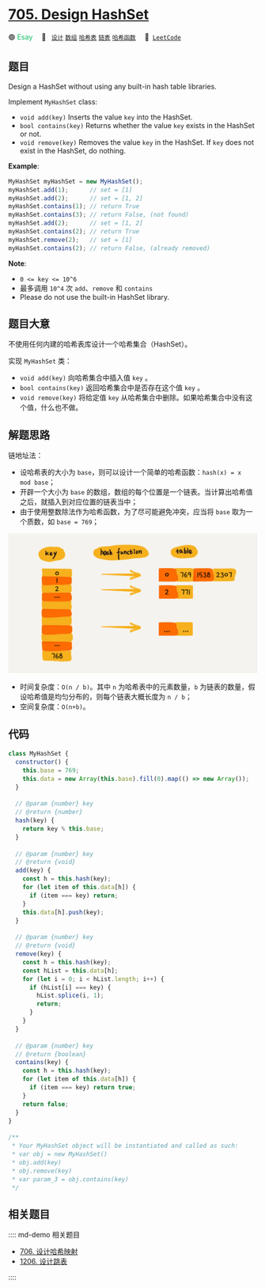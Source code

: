 # [705. Design HashSet](https://leetcode.com/problems/design-hashset/)

🟢 <font color=#15bd66>Esay</font>&emsp; 🔖&ensp; [`设计`](/leetcode/outline/tag/design.md) [`数组`](/leetcode/outline/tag/array.md) [`哈希表`](/leetcode/outline/tag/hash-table.md) [`链表`](/leetcode/outline/tag/linked-list.md) [`哈希函数`](/leetcode/outline/tag/hash-function.md)&emsp; 🔗&ensp;[`LeetCode`](https://leetcode.com/problems/design-hashset/)

## 题目

Design a HashSet without using any built-in hash table libraries.

Implement `MyHashSet` class:

- `void add(key)` Inserts the value `key` into the HashSet.
- `bool contains(key)` Returns whether the value `key` exists in the HashSet or not.
- `void remove(key)` Removes the value `key` in the HashSet. If `key` does not exist in the HashSet, do nothing.

**Example**:

```javascript
MyHashSet myHashSet = new MyHashSet();
myHashSet.add(1);      // set = [1]
myHashSet.add(2);      // set = [1, 2]
myHashSet.contains(1); // return True
myHashSet.contains(3); // return False, (not found)
myHashSet.add(2);      // set = [1, 2]
myHashSet.contains(2); // return True
myHashSet.remove(2);   // set = [1]
myHashSet.contains(2); // return False, (already removed)
```

**Note**:

- `0 <= key <= 10^6`
- 最多调用 `10^4` 次 `add`、`remove` 和 `contains`
- Please do not use the built-in HashSet library.

## 题目大意

不使用任何内建的哈希表库设计一个哈希集合（HashSet）。

实现 `MyHashSet` 类：

- `void add(key)` 向哈希集合中插入值 `key` 。
- `bool contains(key)` 返回哈希集合中是否存在这个值 `key` 。
- `void remove(key)` 将给定值 `key` 从哈希集合中删除。如果哈希集合中没有这个值，什么也不做。

## 解题思路

链地址法：

- 设哈希表的大小为 `base`，则可以设计一个简单的哈希函数：`hash(x) = x mod base`；
- 开辟一个大小为 `base` 的数组，数组的每个位置是一个链表。当计算出哈希值之后，就插入到对应位置的链表当中；
- 由于使用整数除法作为哈希函数，为了尽可能避免冲突，应当将 `base` 取为一个质数，如 `base = 769`；

![](../../../assets/image/705.png)

- 时间复杂度：`O(n / b)`。其中 `n` 为哈希表中的元素数量，`b` 为链表的数量，假设哈希值是均匀分布的，则每个链表大概长度为 `n / b`；
- 空间复杂度：`O(n+b)`。

## 代码

```javascript
class MyHashSet {
  constructor() {
    this.base = 769;
    this.data = new Array(this.base).fill(0).map(() => new Array());
  }

  // @param {number} key
  // @return {number}
  hash(key) {
    return key % this.base;
  }

  // @param {number} key
  // @return {void}
  add(key) {
    const h = this.hash(key);
    for (let item of this.data[h]) {
      if (item === key) return;
    }
    this.data[h].push(key);
  }

  // @param {number} key
  // @return {void}
  remove(key) {
    const h = this.hash(key);
    const hList = this.data[h];
    for (let i = 0; i < hList.length; i++) {
      if (hList[i] === key) {
        hList.splice(i, 1);
        return;
      }
    }
  }

  // @param {number} key
  // @return {boolean}
  contains(key) {
    const h = this.hash(key);
    for (let item of this.data[h]) {
      if (item === key) return true;
    }
    return false;
  }
}

/**
 * Your MyHashSet object will be instantiated and called as such:
 * var obj = new MyHashSet()
 * obj.add(key)
 * obj.remove(key)
 * var param_3 = obj.contains(key)
 */
```

## 相关题目

:::: md-demo 相关题目

- [706. 设计哈希映射](./0706.md)
- [1206. 设计跳表](https://leetcode.com/problems/design-skiplist)

::::
